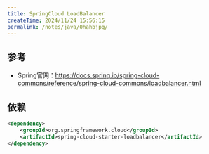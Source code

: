 ```yaml
---
title: SpringCloud LoadBalancer
createTime: 2024/11/24 15:56:15
permalink: /notes/java/0hahbjpq/
---
```

## 参考

- Spring官网：https://docs.spring.io/spring-cloud-commons/reference/spring-cloud-commons/loadbalancer.html

## 依赖

```xml
<dependency>
    <groupId>org.springframework.cloud</groupId>
    <artifactId>spring-cloud-starter-loadbalancer</artifactId>
</dependency>
```

